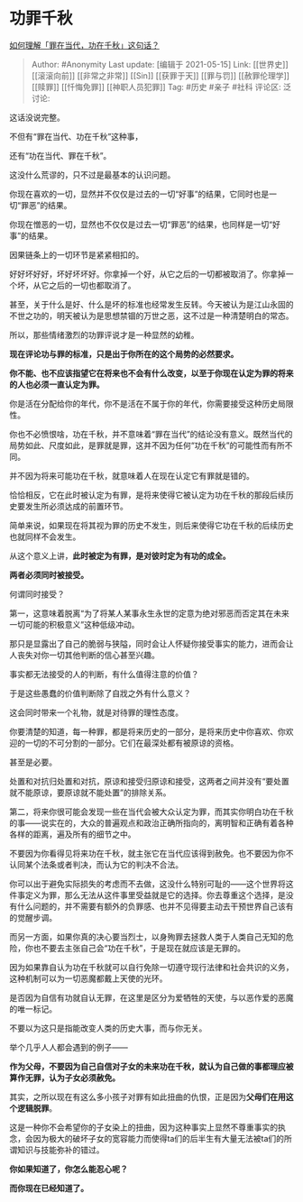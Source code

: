# 功罪千秋
[如何理解「罪在当代，功在千秋」这句话？](https://www.zhihu.com/question/405652477/answer/1861969565)

> Author: #Anonymity
> Last update: [编辑于 2021-05-15]
> Link: [[世界史]] [[滚滚向前]] [[非常之非常]] [[Sin]] [[获罪于天]] [[罪与罚]] [[赦罪伦理学]] [[赎罪]] [[忏悔免罪]] [[神职人员犯罪]]
> Tag: #历史 #亲子 #社科
> 评论区:
> 泛讨论:

这话没说完整。

不但有“罪在当代、功在千秋”这种事，

还有“功在当代、罪在千秋”。

这没什么荒谬的，只不过是最基本的认识问题。

你现在喜欢的一切，显然并不仅仅是过去的一切“好事”的结果，它同时也是一切“罪恶”的结果。

你现在憎恶的一切，显然也不仅仅是过去一切“罪恶”的结果，也同样是一切“好事”的结果。

因果链条上的一切环节是紧紧相扣的。

好好坏好好，坏好坏坏好。你拿掉一个好，从它之后的一切都被取消了。你拿掉一个坏，从它之后的一切也都取消了。

甚至，关于什么是好、什么是坏的标准也经常发生反转。今天被认为是江山永固的不世之功的，明天被认为是思想禁锢的万世之恶，这不过是一种清楚明白的常态。

所以，那些情绪激烈的功罪评说才是一种显然的幼稚。

**现在评论功与罪的标准，只是出于你所在的这个局势的必然要求。**

**你不能、也不应该指望它在将来也不会有什么改变，以至于你现在认定为罪的将来的人也必须一直认定为罪。**

你是活在分配给你的年代，你不是活在不属于你的年代，你需要接受这种历史局限性。

你也不必愤恨啥，功在千秋，并不意味着“罪在当代”的结论没有意义。既然当代的局势如此、尺度如此，是罪就是罪，这并不因为任何“功在千秋”的可能性而有所不同。

并不因为将来可能功在千秋，就意味着人在现在认定它有罪就是错的。

恰恰相反，它在此时被认定为有罪，是将来使得它被认定为功在千秋的那段后续历史要发生所必须达成的前置环节。

简单来说，如果现在将其视为罪的历史不发生，则后来使得它功在千秋的后续历史也就同样不会发生。

从这个意义上讲，**此时被定为有罪，是对彼时定为有功的成全。**

**两者必须同时被接受。**

何谓同时接受？

第一，这意味着脱离“为了将某人某事永生永世的定意为绝对邪恶而否定其在未来一切可能的积极意义”这种低级冲动。

那只是显露出了自己的脆弱与狭隘，同时会让人怀疑你接受事实的能力，进而会让人丧失对你一切其他判断的信心甚至兴趣。

事实都无法接受的人的判断，有什么值得注意的价值？

于是这些愚蠢的价值判断除了自戕之外有什么意义？

这会同时带来一个礼物，就是对待罪的理性态度。

你要清楚的知道，每一种罪，都是将来历史的一部分，是将来历史中你喜欢、你欢迎的一切的不可分割的一部分。它们在最深处都有被原谅的资格。

甚至是必要。

处置和对抗归处置和对抗，原谅和接受归原谅和接受，这两者之间并没有“要处置就不能原谅，要原谅就不能处置”的排除关系。

第二，将来你很可能会发现一些在当代会被大众认定为罪，而其实你明白功在千秋的事——说实在的，大众的普遍观点和政治正确所指向的，离明智和正确有着各种各样的距离，遍及所有的细节之中。

不要因为你看得见将来功在千秋，就主张它在当代应该得到赦免。也不要因为你不认同某个法条或者判决，而认为它的判决不合法。

你可以出于避免实际损失的考虑而不去做，这没什么特别可耻的——这个世界将这件事定义为罪，那么无法从这件事里受益就是它的选择。你去尊重这个选择，是没有什么问题的，并不需要有额外的负罪感、也并不见得要主动去干预世界自己该有的觉醒步调。

而另一方面，如果你真的决心要当烈士，以身殉罪去拯救人类于人类自己无知的危险，你也不要去主张自己会“功在千秋”，于是现在就应该是无罪的。

因为如果靠自认为功在千秋就可以自行免除一切遵守现行法律和社会共识的义务，这种机制可以为一切恶魔都戴上天使的光环。

是否因为自信有功就自认无罪，在这里是区分为爱牺牲的天使，与以恶作爱的恶魔的唯一标记。

不要以为这只是指能改变人类的历史大事，而与你无关。

举个几乎人人都会遇到的例子——

**作为父母，不要因为自己自信对子女的未来功在千秋，就认为自己做的事都理应被算作无罪，认为子女必须赦免。**

其实，之所以现在有这么多小孩子对罪有如此扭曲的仇恨，正是因为**父母们在用这个逻辑脱罪**。

这是一种你不会希望你的子女染上的扭曲，因为这种事实上显然不尊重事实的执念，会因为极大的破坏子女的宽容能力而使得ta们的后半生有大量无法被ta们的所谓知识与技能弥补的错过。

**你如果知道了，你怎么能忍心呢？**

**而你现在已经知道了。**

